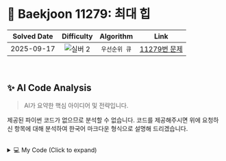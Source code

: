 # 📝 Baekjoon 11279: 최대 힙

| **Solved Date** | **Difficulty** | **Algorithm** | **Link** |
|:---:|:---:|:---:|:---:|
| 2025-09-17 | ![실버 2](https://img.shields.io/badge/Silver-2-949393?style=for-the-badge) | `우선순위 큐` | [11279번 문제](https://www.acmicpc.net/problem/11279) |

<br/>

## ✨ AI Code Analysis

> AI가 요약한 핵심 아이디어 및 전략입니다.

제공된 파이썬 코드가 없으므로 분석할 수 없습니다.  코드를 제공해주시면 위에 요청하신 항목에 대해 분석하여 한국어 마크다운 형식으로 설명해 드리겠습니다.


<br/>

<details>
<summary>💻 My Code (Click to expand)</summary>

````py
# Baekjoon Problem 11279: 최대 힙
# https://www.acmicpc.net/problem/11279


</details>
